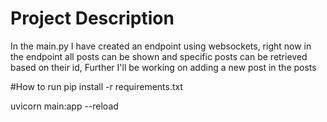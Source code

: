# Project Description

In the main.py I have created an endpoint using websockets, right now in the endpoint all posts can be shown and specific posts can be retrieved based on their id, Further I'll be working on adding a new post in the posts

#How to run
pip install -r requirements.txt

uvicorn main:app --reload
